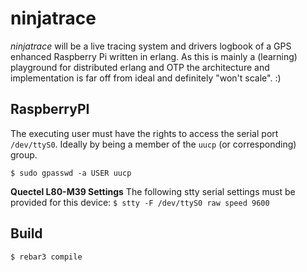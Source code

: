 ninjatrace
=====

_ninjatrace_ will be a live tracing system and drivers logbook of a GPS enhanced Raspberry Pi written in erlang. 
As this is mainly a (learning) playground for distributed erlang and OTP the architecture and implementation is far off from ideal and definitely "won't scale". :)

RaspberryPI
-----

The executing user must have the rights to access the serial port `/dev/ttyS0`. Ideally by being a member 
of the `uucp` (or corresponding) group. 

`$ sudo gpasswd -a USER uucp`

**Quectel L80-M39 Settings**
The following stty serial settings must be provided for this device:
 `$ stty -F /dev/ttyS0 raw speed 9600`

Build
-----

    $ rebar3 compile
